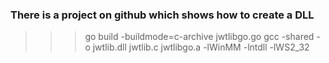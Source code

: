
### There is a project on github which shows how to create a DLL

>>>  go build -buildmode=c-archive jwtlibgo.go
>>>  gcc -shared -o jwtlib.dll jwtlib.c jwtlibgo.a -lWinMM -lntdll -lWS2_32
